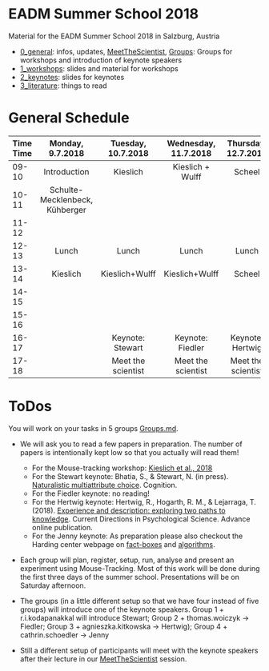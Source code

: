 # EADM Summer School 2018

Material for the EADM Summer School 2018 in Salzburg, Austria

- [0_general](https://github.com/michaelschulte/EADMSummerSchool/tree/master/0_general): infos, updates, [MeetTheScientist](https://github.com/michaelschulte/EADMSummerSchool/tree/master/MeetTheScientist.md), [Groups](https://github.com/michaelschulte/EADMSummerSchool/tree/master/Groups.md): Groups for workshops and introduction of keynote speakers 
- [1_workshops](https://github.com/michaelschulte/EADMSummerSchool/tree/master/1_workshops): slides and material for workshops 
- [2_keynotes](https://github.com/michaelschulte/EADMSummerSchool/tree/master/2_keynotes): slides for keynotes
- [3_literature](https://github.com/michaelschulte/EADMSummerSchool/tree/master/3_literature): things to read

# General Schedule

| Time Time| Monday, 9.7.2018| Tuesday, 10.7.2018| Wednesday, 11.7.2018| Thursday, 12.7.2018| Friday, 13.7.2018| Saturday, 14.7.2018|
|:---|:---:|:---:|:---:|:---:|:---:|:---:|
|09-10| Introduction | Kieslich | Kieslich + Wulff | Scheel | Hawelka | Wulff + Presentations|
|10-11|Schulte-Mecklenbeck, Kühberger||||||				
|11-12|||||||				
|12-13|Lunch|Lunch|	Lunch|	Lunch|	Lunch||
|13-14|Kieslich|Kieslich+Wulff|Kieslich+Wulff|Scheel|Wulff||	
|14-15|||||||				
|15-16|||||||				
|16-17||Keynote: Stewart|	Keynote: Fiedler |	Keynote: Hertwig|	Keynote: Jenny|| 	
|17-18||Meet the scientist|	Meet the scientist|	Meet the scientist|	Meet the scientist|	Dinner|

# ToDos

You will work on your tasks in 5 groups [Groups.md](https://github.com/michaelschulte/EADMSummerSchool/tree/master/Groups.md). 

- We will ask you to read a few papers in preparation. The number of papers is intentionally kept low so that you actually will read them!

    - For the Mouse-tracking workshop: [Kieslich et al., 2018](../3_literature/Kieslich2018.pdf)
    - For the Stewart keynote: Bhatia, S., & Stewart, N.  (in press). [Naturalistic multiattribute choice](../3_literature/Bhatia2018.pdf). Cognition.
    - For the Fiedler keynote: no reading!
    - For the Hertwig keynote: Hertwig, R., Hogarth, R. M., & Lejarraga, T. (2018). [Experience and description: exploring two paths to knowledge](../3_literature/Hertwig2018.pdf). Current Directions in Psychological Science. Advance online publication.
    - For the Jenny keynote: As preparation please also checkout the Harding center webpage on [fact-boxes](https://www.harding-center.mpg.de/en/fact-boxes) and [algorithms](https://www.harding-center.mpg.de/en/harding-center/projects-and-collaborations/algorithms-for-clinical-use). 

- Each group will plan, register, setup, run, analyse and present an experiment using Mouse-Tracking. Most of this work will be done during the first three days of the summer school. Presentations will be on Saturday afternoon.
- The groups (in a little different setup so that we have four instead of five groups) will introduce one of the keynote speakers. Group 1 + r.i.kodapanakkal will introduce Stewart; Group 2 + thomas.woiczyk -> Fiedler; Group 3 + agnieszka.kitkowska -> Hertwig); Group 4 + cathrin.schoedler -> Jenny
- Still a different setup of participants will meet with the keynote speakers after their lecture in our [MeetTheScientist](https://github.com/michaelschulte/EADMSummerSchool/tree/master/MeetTheScientist.md) session.

